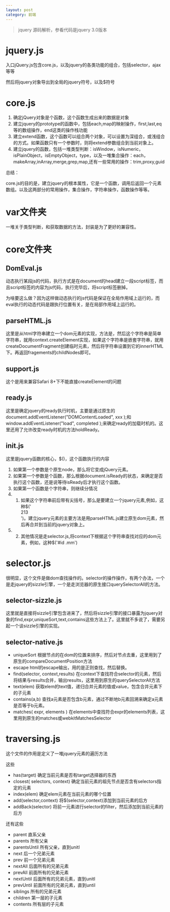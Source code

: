 ```yaml
---
layout: post
category: 前端
---
```


> jquery 源码解析，参看代码是jquery 3.0版本

# jquery.js
入口jQuery.js包含core.js，以及jquery的各类功能的组合，包括selector，ajax等等

然后将jquery对象导出到全局的jquery符号，以及$符号

# core.js
1. 确定jQuery对象是个函数，这个函数生成出来的数据是对象
2. 建立jquery的prototype的函数中，包括each,map的映射操作，first,last,eq等的数组操作，end这类的操作栈功能
3. 建立extend函数，这个函数可以组合两个对象，可以设置为深组合，或浅组合的方式。如果函数只有一个参数时，则将extend参数组合到当前对象上。
4. 建立jquery的函数，包括一堆类型判断：isWindow，isNumeric，isPlainObject，isEmptyObject，type，以及一堆集合操作：each，makeArray,inArray,merge,grep,map,还有一些常用的操作：trim,proxy,guid

总结：

core.js的目的是，建立jquery的根本属性，它是一个函数，调用后返回一个元素数组。以及这两部分的常用操作，集合操作，字符串操作，函数操作等等。
# var文件夹
一堆关于类型判断，和获取数据的方法，封装是为了更好的兼容性。

# core文件夹

## DomEval.js
动态执行某段js的代码，执行方式是在document的head建立一段script标签，而且script标签的内容为js代码，执行完毕后，将script标签删掉。

为啥要这么做？因为这样做动态执行的js代码是保证在全局作用域上运行的，而eval执行的动态代码是跟执行位置有关，是在局部作用域上运行的。

## parseHTML.js
这里是从html字符串建立一个dom元素的实现，方法是，然后这个字符串是简单字符串，就用context.createElement实现，如果这个字符串是嵌套字符串，就用createDocumentFragment创建临时元素，然后将字符串设置到它的innerHTML下。再返回fragements的childNodes即可。

## support.js
这个是用来兼容Safari 8+下不能直接createElement的问题

## ready.js
这里是确定jquery的ready执行时机，主要是通过原生的document.addEventListener("DOMContentLoaded", xxx );和window.addEventListener("load", completed );来确定ready的加载时机的。这里还用了允许改变ready时机的方法holdReady。

## init.js
这里是jquery函数的核心，$()，这个函数执行的内容

1. 如果第一个参数是个原生node，那么将它变成jQuery元素。
2. 如果第一个参数是个函数，那么根据document.isReady的状态，来确定是否执行这个函数，还是说等待isReady后才执行这个函数。
3. 如果第一个函数是个字符串，则继续分情况
3. 1. 如果这个字符串前后带有尖括号，那么是要建立一个jquery元素,例如，这种$('<div>213</div>')。建立jquery元素的主要方法是用parseHTML.js建立原生dom元素，然后再合并到当前的jquery对象上。
3. 2. 其他情况是走selector.js,将context下根据这个字符串查找对应的dom元素，例如，这种$('#id .mm')

# selector.js
很明显，这个文件是做dom查找操作的。selector的操作操作，有两个办法，一个是走jquery的sizzle引擎，一个是走浏览器的原生接口querySelectorAll的方法。

## selector-sizzle.js
这里就是直接将sizzle引擎包含进来了，然后将sizzle引擎的接口暴露为jquery对象的find,expr,uniqueSort,text,contains这些方法上了。这里就不多说了，需要另起一个谈sizzle引擎的实现。

## selector-native.js
* uniqueSort 根据节点的在dom的位置来排序，然后对节点去重，这里用到了原生的compareDocumentPosition方法
* escape html的escape输出，用的是正则查找，然后替换。
* find(selector, context,results) 在context下查找符合selector的元素，然后将结果与results合并，输出results，这里用到原生的querySelectorAll方法
* text(elem) 获取elem的text值，递归合并元素的值或value，包含合并元素下的子元素
* contains(a,b) 查找a元素是否包含b元素，通过不断地b元素回溯来确定a元素是否等于b元素。
* matches( expr, elements ) 在elements中查找符合expr的elements列表，这里用到原生的matches或webkitMatchesSelector

# traversing.js
这个文件的作用是定义了一堆jquery元素的遍历方法

这些

* has(target) 确定当前元素是否有target选择器的东西
* closest( selectors, context) 确定当前元素的祖先节点是否含有selectors指定的元素
* index(elem) 确定elem元素在当前元素的哪个位置
* add(selector,context) 将$(selector,context)添加到当前元素的后方
* addBack(selector) 将前一元素进行selector的filter，然后添加到当前元素的后方

还有这些

* parent 直系父亲
* parents 所有父亲
* parentsUntil 所有父亲，直到unitl
* next 后一个兄弟元素
* prev 前一个兄弟元素
* nextAll 后面所有的兄弟元素
* prevAll 前面所有的兄弟元素
* nextUntil 后面所有的兄弟元素，直到unitl
* prevUntil 前面所有的兄弟元素，直到until
* siblings 所有的兄弟元素
* children 第一层的子元素 
* contents 所有层的子元素




